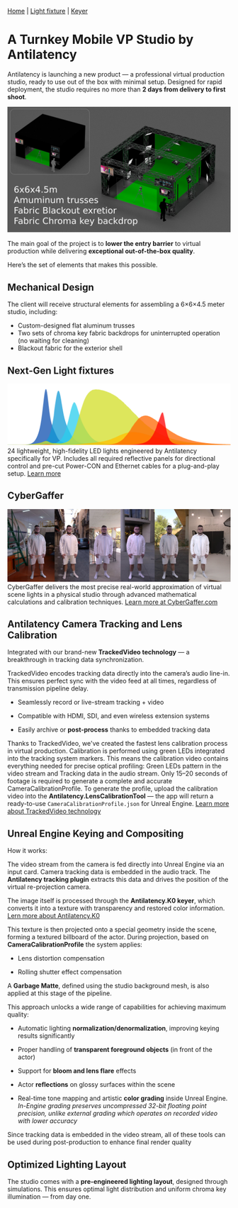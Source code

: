 

[Home](https://antilatency.github.io/GreenScreenStudioConcept) |
[Light fixture](Light/README.md) |
[Keyer](K0/README.md)

# A Turnkey Mobile VP Studio by Antilatency

Antilatency is launching a new product — a professional virtual production studio, ready to use out of the box with minimal setup. Designed for rapid deployment, the studio requires no more than **2 days from delivery to first shoot**.

![AVPS_Concept](AVPS_Concept.jpg)

The main goal of the project is to **lower the entry barrier** to virtual production while delivering **exceptional out-of-the-box quality**.

Here’s the set of elements that makes this possible.

## Mechanical Design
The client will receive structural elements for assembling a 6×6×4.5 meter studio, including:
- Custom-designed flat aluminum trusses
- Two sets of chroma key fabric backdrops for uninterrupted operation (no waiting for cleaning)
- Blackout fabric for the exterior shell

## Next-Gen Light fixtures
[![AVPS_Concept](LightFixturesTitle.png)](Light/README.md)
24 lightweight, high-fidelity LED lights engineered by Antilatency specifically for VP.
Includes all required reflective panels for directional control and pre-cut Power-CON and Ethernet cables for a plug-and-play setup.
[Learn more](Light/README.md)

## CyberGaffer
![CyberGaffer](CyberGafferTitle.jpg)
CyberGaffer delivers the most precise real-world approximation of virtual scene lights in a physical studio through advanced mathematical calculations and calibration techniques.
[Learn more at CyberGaffer.com](https://cybergaffer.com/)

## Antilatency Camera Tracking and Lens Calibration
Integrated with our brand-new **TrackedVideo technology** — a breakthrough in tracking data synchronization.

TrackedVideo encodes tracking data directly into the camera’s audio line-in. This ensures perfect sync with the video feed at all times, regardless of transmission pipeline delay.

- Seamlessly record or live-stream tracking + video

- Compatible with HDMI, SDI, and even wireless extension systems

- Easily archive or **post-process** thanks to embedded tracking data

Thanks to TrackedVideo, we've created the fastest lens calibration process in virtual production.
Calibration is performed using green LEDs integrated into the tracking system markers.
This means the calibration video contains everything needed for precise optical profiling: Green LEDs pattern in the video stream and Tracking data in the audio stream.
Only 15–20 seconds of footage is required to generate a complete and accurate CameraCalibrationProfile.
To generate the profile, upload the calibration video into the **Antilatency.LensCalibrationTool** —
the app will return a ready-to-use ``CameraCalibrationProfile.json`` for Unreal Engine.
[Learn more about TrackedVideo technology](TrackedVideo\README.md)

## Unreal Engine Keying and Compositing
How it works:

The video stream from the camera is fed directly into Unreal Engine via an input card.
Camera tracking data is embedded in the audio track. The **Antilatency tracking plugin** extracts this data and drives the position of the virtual re-projection camera.

The image itself is processed through the **Antilatency.K0 keyer**, which converts it into a texture with transparency and restored color information.
[Lern more about Antilatency.K0](K0/README.md)

This texture is then projected onto a special geometry inside the scene, forming a textured billboard of the actor. During projection, based on **CameraCalibrationProfile** the system applies:

- Lens distortion compensation

- Rolling shutter effect compensation

A **Garbage Matte**, defined using the studio background mesh, is also applied at this stage of the pipeline.

This approach unlocks a wide range of capabilities for achieving maximum quality:

- Automatic lighting **normalization/denormalization**, improving keying results significantly

- Proper handling of **transparent foreground objects** (in front of the actor)

- Support for **bloom and lens flare** effects

- Actor **reflections** on glossy surfaces within the scene

- Real-time tone mapping and artistic **color grading** inside Unreal Engine. *In-Engine grading preserves uncompressed 32-bit floating point precision, unlike external grading which operates on recorded video with lower accuracy*

Since tracking data is embedded in the video stream, all of these tools can be used during post-production to enhance final render quality




## Optimized Lighting Layout

The studio comes with a **pre-engineered lighting layout**, designed through simulations.
This ensures optimal light distribution and uniform chroma key illumination — from day one.